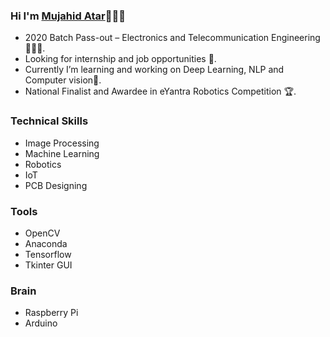 ### Hi I'm [Mujahid Atar](https://www.linkedin.com/in/mujahid-atar/)👋🏻😄


- 2020 Batch Pass-out – Electronics and Telecommunication Engineering 👨🏻‍🎓.
-	Looking for internship and job opportunities 🤗.
-	Currently I’m learning and working on Deep Learning, NLP and Computer vision📍.
-	National Finalist and Awardee in eYantra Robotics Competition 🏆.

### Technical Skills
  -	Image Processing
  -	Machine Learning
  -	Robotics
  -	IoT
  -	PCB Designing
### Tools
  -	OpenCV
  -	Anaconda
  -	Tensorflow
  -	Tkinter GUI
### Brain
  -	Raspberry Pi
  -	Arduino


